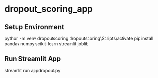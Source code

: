 # dropout_scoring_app
## Setup Environment
python -m venv dropoutscoring
dropoutscoring\Scripts\activate
pip install pandas numpy scikit-learn streamlit joblib

## Run Streamlit App
streamlit run appdropout.py
